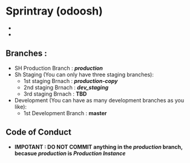 # 
# Sprintray (odoosh)
-
-
 
## Branches :
- SH Production Branch  : **_production_**
- Sh Staging  (You can only have three staging branches):
   - 1st staging Brnach :  **_production-copy_**
   - 2nd staging Brnach :  **_dev_staging_**
   - 3rd staging Brnach :  **TBD**
- Development (You can have as many development branches as you like): 
   - 1st Development Branch : **master**
   
## Code of Conduct
- **IMPOTANT : DO NOT COMMIT anything in the _production_ branch, becasue _production_ is _Production Instance_**
